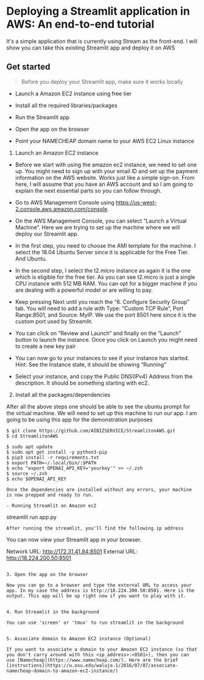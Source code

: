 # Deploying a Streamlit application in AWS: An end-to-end tutorial

It's a simple application that is currently using Stream as the front-end. I will show you can take this existing Streamlit app and deploy it on AWS 

## Get started

> Before you deploy your Streamlit app, make sure it works locally

- Launch a Amazon EC2 instance using free tier

- Install all the required libraries/packages

- Run the Streamlit app

- Open the app on the browser

- Point your NAMECHEAP domain name to your AWS EC2 Linux instance

1. Launch an Amazon EC2 instance

- Before we start with using the amazon ec2 instance, we need to set one up. You might need to sign up with your email ID and set up the payment information on the AWS website. Works just like a simple sign-on. From here, I will assume that you have an AWS account and so I am going to explain the next essential parts so you can follow through.

- Go to AWS Management Console using https://us-west-2.console.aws.amazon.com/console.

- On the AWS Management Console, you can select “Launch a Virtual Machine”. Here we are trying to set up the machine where we will deploy our Streamlit app.

- In the first step, you need to choose the AMI template for the machine. I select the 18.04 Ubuntu Server since it is applicable for the Free Tier. And Ubuntu.

- In the second step, I select the t2.micro instance as again it is the one which is eligible for the free tier. As you can see t2.micro is just a single CPU instance with 512 MB RAM. You can opt for a bigger machine if you are dealing with a powerful model or are willing to pay.

- Keep pressing Next until you reach the “6. Configure Security Group” tab. You will need to add a rule with Type: “Custom TCP Rule”, Port Range:8501, and Source: MyIP. We use the port 8501 here since it is the custom port used by Streamlit.

- You can click on “Review and Launch” and finally on the “Launch” button to launch the instance. Once you click on Launch you might need to create a new key pair

- You can now go to your instances to see if your instance has started. Hint: See the Instance state, it should be showing “Running”

- Select your instance, and copy the Public DNS(IPv4) Address from the description. It should be something starting with ec2.

2. Install all the packages/dependencies

After all the above steps one should be able to see the ubuntu prompt for the virtual machine. We will need to set up this machine to run our app. I am going to be using this app for the demonstration purposes

```
$ git clone https://github.com/AIBIZSERVICE/StreamlitonAWS.git
$ cd StreamlitonAWS
```

```
$ sudo apt update
$ sudo apt get install -y python3-pip
$ pip3 install -r requirements.txt
$ export PATH=~/.local/bin/:$PATH
$ echo "export OPENAI_API_KEY='yourkey'" >> ~/.zsh
$ source ~/.zsh
$ echo $OPENAI_API_KEY

Once the dependencies are installed without any errors, your machine is now prepped and ready to run.

- Running Streamlit on Amazon ec2

```
streamlit run app.py
```
After running the streamlit, you'll find the following ip address

```
You can now view your Streamlit app in your browser.

  Network URL: http://172.31.41.84:8501
  External URL: http://18.224.200.50:8501
```

3. Open the app on the browser

Now you can go to a browser and type the external URL to access your app. In my case the address is http://18.224.200.50:8501. Here is the output. This app will be up right now if you want to play with it.


4. Run Streamlit in the background

You can use 'screen' or 'tmux' to run streamlit in the background


5. Associate domain to Amazon EC2 instance (Optional)

If you want to associate a domain to your Amazon EC2 instance (so that you don't carry around with this <ip_address>:<8501>), then you can use [Namecheap](https://www.namecheap.com/). Here are the brief [instructions](https://u.osu.edu/walujo.1/2016/07/07/associate-namecheap-domain-to-amazon-ec2-instance/) 
